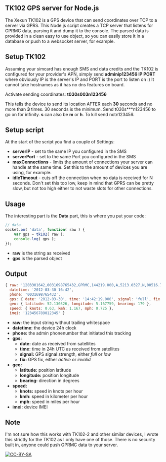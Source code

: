 ## TK102 GPS server for Node.js

The Xexun TK102 is a GPS device that can send coordinates over TCP to a server via GPRS. This Node.js script creates a TCP server that listens for GPRMC data, parsing it and dump it to the console. The parsed data is provided in a clean easy to use object, so you can easily store it in a database or push to a websocket server, for example.

## Setup TK102

Assuming your simcard has enough SMS and data credits and the TK102 is configured for your provider's APN, simply send **adminip123456 IP PORT** where obviously IP is the server's IP and PORT is the port to listen on :) It cannot take hostnames as it has no dns features on board.

Activate sending coordinates: **t030s003n123456**

This tells the device to send its location AFTER each **30** seconds and no more than **3** times. 30 seconds is the minimum. Send t030s\*\*\*n123456 to go on for infinity. **s** can also be **m** or **h**. To kill send notn123456.

## Setup script

At the start of the script you find a couple of Settings:

* **serverIP** - set to the same IP you configured in the SMS
* **serverPort** - set to the same Port you configured in the SMS
* **maxConnections** - limits the amount of connections your server can handle at the same time. Set this to the amount of devices you are using, for example.
* **idleTimeout** - cuts off the connection when no data is received for N seconds. Don't set this too low, keep in mind that GPRS can be pretty slow, but not too high either to not waste slots for other connections.

## Usage

The interesting part is the **Data** part, this is where you put your code:

```javascript
// data
socket.on( 'data', function( raw ) {
	var gps = tk102( raw );
	console.log( gps );
});
```

* **raw** is the string as received
* **gps** is the parsed object

## Output

```javascript
{ raw: '1203301642,0031698765432,GPRMC,144219.000,A,5213.0327,N,00516.7759,E,0.63,179.59,300312,,,A*6D,F,imei:123456789012345,123',
  datetime: '2012-03-30 16:42',
  phone: '0031698765432',
  gps: { date: '2012-03-30', time: '14:42:19.000', signal: 'full', fix: 'active' },
  geo: { latitude: 52.130326, longitude: 5.167759, bearing: 179 },
  speed: { knots: 0.63, kmh: 1.167, mph: 0.725 },
  imei: '123456789012345' }
```

* **raw:** the input string without trailing whitespace
* **datetime:** the device 24h clock
* **phone:** the admin phonenumber that initiated this tracking
* **gps:**
	* **date:** date as received from satellites
	* **time:** time in 24h UTC as received from satellites
	* **signal:** GPS signal strength, either _full_ or _low_
	* **fix:** GPS fix, either _active_ or _invalid_
* **geo:**
	* **latitude:** position latitude
	* **longitude:** position longitude
	* **bearing:** direction in degrees
* **speed:**
	* **knots:** speed in knots per hour
	* **kmh:** speed in kilometer per hour
	* **mph:** speed in miles per hour
* **imei:** device IMEI

## Note

I'm not sure how this works with TK102-2 and other similar devices, I wrote this strictly for the TK102 as I only have one of those. There is no security built in, anyone could push GPRMC data to your server.

[![CC-BY-SA](http://i.creativecommons.org/l/by-sa/3.0/88x31.png)](creativecommons.org/licenses/by-sa/3.0/)
